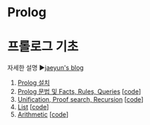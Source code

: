 # Prolog

프롤로그 기초
======================
자세한 설명
▶[jaeyun's blog](https://blog.naver.com/jaeyoon_95)


1. [Prolog 설치](https://blog.naver.com/jaeyoon_95/221253882699)
2. [Prolog 문법 및 Facts, Rules, Queries](https://blog.naver.com/jaeyoon_95/221314856884) [[code](https://github.com/jaeyun95/Prolog/blob/master/exercise/exercise01.pl)]
3. [Unification, Proof search, Recursion](https://blog.naver.com/jaeyoon_95/221314885510) [[code](https://github.com/jaeyun95/Prolog/blob/master/exercise/exercise02.pl)]
4. [List](https://blog.naver.com/jaeyoon_95/221316121289) [[code](https://github.com/jaeyun95/Prolog/blob/master/exercise/exercise03.pl)]
5. [Arithmetic](https://blog.naver.com/jaeyoon_95/221320243460) [[code](https://github.com/jaeyun95/Prolog/blob/master/exercise/exercise04.pl)]